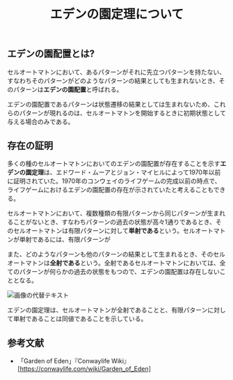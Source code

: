 <header>

# エデンの園定理について
<div class="author"ctes091x</div>

</header>

<main>

<!--
上記`header`はプレースホールド用の要素です
後々然るべき人が然るべき形で埋めるはずです
本文全体のレイアウト適用のために`main`タグで囲ってください
-->

## エデンの園配置とは?

セルオートマトンにおいて、あるパターンがそれに先立つパターンを持たない、すなわちそのパターンがどのようなパターンの結果としても生まれないとき、そのパターンは**エデンの園配置**と呼ばれる。

エデンの園配置であるパターンは状態遷移の結果としては生まれないため、これらのパターンが現れるのは、セルオートマトンを開始するときに初期状態として与える場合のみである。

## 存在の証明
多くの種のセルオートマトンにおいてのエデンの園配置が存在することを示す**エデンの園定理**は、エドワード・ムーアとジョン・マイヒルによって1970年以前に証明されていた。1970年のコンウェイのライフゲームの完成以前の時点で、ライフゲームにおけるエデンの園配置の存在が示されていたと考えることもできる。

セルオートマトンにおいて、複数種類の有限パターンから同じパターンが生まれることがないとき、すなわちパターンの過去の状態が高々1通りであるとき、そのセルオートマトンは有限パターンに対して**単射である**という。セルオートマトンが単射であるには、有限パターンが

<!-- コメント -->

また、どのようなパターンも他のパターンの結果として生まれるとき、そのセルオートマトンは**全射である**という。全射であるセルオートマトンにおいては、全てのパターンが何らかの過去の状態をもつので、エデンの園配置は存在しないこととなる。

![画像の代替テキスト](https://conwaylife.com/w/images/9/9d/Grin_preblock_evolution.png)

エデンの園定理は、セルオートマトンが全射であることと、有限パターンに対して単射であることは同値であることを示している。

## 参考文献
- 「Garden of Eden」『Conwaylife Wiki』[https://conwaylife.com/wiki/Garden_of_Eden]

</main>

